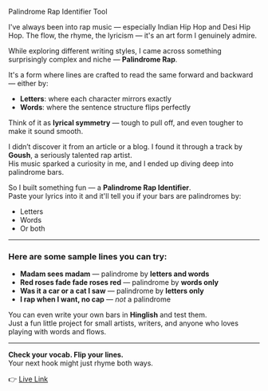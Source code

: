 Palindrome Rap Identifier Tool

I've always been into rap music — especially Indian Hip Hop and Desi Hip Hop. The flow, the rhyme, the lyricism — it's an art form I genuinely admire.

While exploring different writing styles, I came across something surprisingly complex and niche — **Palindrome Rap**.

It's a form where lines are crafted to read the same forward and backward — either by:

- **Letters**: where each character mirrors exactly  
- **Words**: where the sentence structure flips perfectly

Think of it as **lyrical symmetry** — tough to pull off, and even tougher to make it sound smooth.

I didn’t discover it from an article or a blog. I found it through a track by **Goush**, a seriously talented rap artist.  
His music sparked a curiosity in me, and I ended up diving deep into palindrome bars.

So I built something fun — a **Palindrome Rap Identifier**.  
Paste your lyrics into it and it'll tell you if your bars are palindromes by:

- Letters  
- Words  
- Or both

---

### Here are some sample lines you can try:

- **Madam sees madam** — palindrome by **letters and words**  
- **Red roses fade fade roses red** — palindrome by **words only**  
- **Was it a car or a cat I saw** — palindrome by **letters only**  
- **I rap when I want, no cap** — *not* a palindrome  

You can even write your own bars in **Hinglish** and test them.  
Just a fun little project for small artists, writers, and anyone who loves playing with words and flows.

---

**Check your vocab. Flip your lines.**  
Your next hook might just rhyme both ways.

👉 [Live Link](https://palindrome-identifier.vercel.app/)
